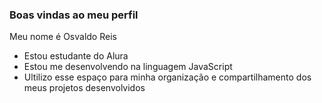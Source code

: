 ### Boas vindas ao meu perfil

Meu nome é Osvaldo Reis

- Estou estudante do Alura
- Estou me desenvolvendo na linguagem JavaScript
- Ultilizo esse espaço para minha organização e compartilhamento dos meus projetos desenvolvidos
